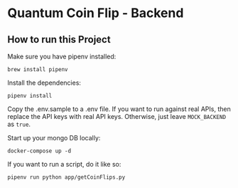 # Quantum Coin Flip - Backend

## How to run this Project

Make sure you have pipenv installed:

`brew install pipenv`

Install the dependencies:

`pipenv install`

Copy the .env.sample to a .env file. If you want to run against real APIs, then replace the API keys with real API keys. Otherwise, just leave `MOCK_BACKEND` as `true`.

Start up your mongo DB locally:

`docker-compose up -d`

If you want to run a script, do it like so:

`pipenv run python app/getCoinFlips.py`
